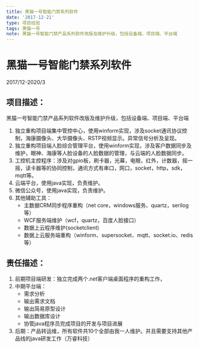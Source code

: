 ```yaml
---
title: 黑猫一号智能门禁系列软件
date: '2017-12-21'
type: 项目经验
tags: 黑猫一号
note: 黑猫一号智能门禁产品系列软件改版及维护升级，包括设备端、项目端、平台端
---
```

# 黑猫一号智能门禁系列软件

2017/12-2020/3

## 项目描述：

黑猫一号智能门禁产品系列软件改版及维护升级，包括设备端、项目端、平台端

1. 独立重构项目端集中管控中心，使用winform实现，涉及socket通讯协议控制，海康摄像头、大华摄像头、RSTP视频显示。异常信号分析及呈现。
2. 独立重构项目端人脸综合管理平台，使用winform实现，涉及客户数据同步及维护，眼神、海康等人脸设备的人脸数据的管理，与云端的人脸数据同步。
3. 工控机主控程序：涉及对gpio板，刷卡器，光幕，电眼，红外，计数器，摇一摇，读卡器等的协同控制，通讯方式有串口，网口，socket，http，sdk，mqtt等。
4. 云端平台，使用java实现，负责维护。
5. 微信公众号，使用java实现，负责维护。
6. 其他辅助工具：
    * 主数据CRM同步程序重构（net core，windows服务、quartz，serilog等）
    * WCF服务端维护（wcf，quartz，百度人脸接口）
    * 数据上云程序维护(socketclient)
    * 数据上云服务端重构（winform、supersocket、mqtt、socket.io、redis等）

## 责任描述：

1. 前期项目端研发：独立完成两个.net客户端桌面程序的重构工作，
2. 中期平台端：
    * 需求分析
    * 输出需求文档
    * 输出简易原型设计
    * 输出数据库设计
    * 协管java程序员完成项目的开发与项目进展
3. 后期：产品转运维，所有软件共10个全部由我一人维护。并且需要支持其他产品线的java研发工作（万睿科技）